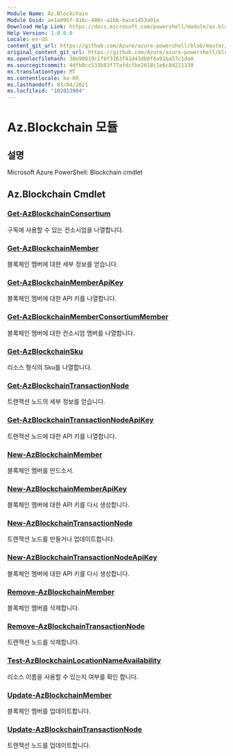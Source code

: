 ```yaml
---
Module Name: Az.Blockchain
Module Guid: ae1a09bf-916c-480c-a1bb-bace1453a91e
Download Help Link: https://docs.microsoft.com/powershell/module/az.blockchain
Help Version: 1.0.0.0
Locale: en-US
content_git_url: https://github.com/Azure/azure-powershell/blob/master/src/Blockchain/help/Az.Blockchain.md
original_content_git_url: https://github.com/Azure/azure-powershell/blob/master/src/Blockchain/help/Az.Blockchain.md
ms.openlocfilehash: 38e90819c1fbf3163f41d43db0f6a91ba57c1da0
ms.sourcegitcommit: 4dfb0cc533b83f77afdcfbe2618c1e6c8d221330
ms.translationtype: MT
ms.contentlocale: ko-KR
ms.lasthandoff: 03/04/2021
ms.locfileid: "102013984"
---
```

# Az.Blockchain 모듈
## 설명
Microsoft Azure PowerShell: Blockchain cmdlet

## Az.Blockchain Cmdlet
### [Get-AzBlockchainConsortium](Get-AzBlockchainConsortium.md)
구독에 사용할 수 있는 컨소시엄을 나열합니다.

### [Get-AzBlockchainMember](Get-AzBlockchainMember.md)
블록체인 멤버에 대한 세부 정보를 얻습니다.

### [Get-AzBlockchainMemberApiKey](Get-AzBlockchainMemberApiKey.md)
블록체인 멤버에 대한 API 키를 나열합니다.

### [Get-AzBlockchainMemberConsortiumMember](Get-AzBlockchainMemberConsortiumMember.md)
블록체인 멤버에 대한 컨소시엄 멤버를 나열합니다.

### [Get-AzBlockchainSku](Get-AzBlockchainSku.md)
리소스 형식의 Sku를 나열합니다.

### [Get-AzBlockchainTransactionNode](Get-AzBlockchainTransactionNode.md)
트랜잭션 노드의 세부 정보를 얻습니다.

### [Get-AzBlockchainTransactionNodeApiKey](Get-AzBlockchainTransactionNodeApiKey.md)
트랜잭션 노드에 대한 API 키를 나열합니다.

### [New-AzBlockchainMember](New-AzBlockchainMember.md)
블록체인 멤버를 만드소서.

### [New-AzBlockchainMemberApiKey](New-AzBlockchainMemberApiKey.md)
블록체인 멤버에 대한 API 키를 다시 생성합니다.

### [New-AzBlockchainTransactionNode](New-AzBlockchainTransactionNode.md)
트랜잭션 노드를 만들거나 업데이트합니다.

### [New-AzBlockchainTransactionNodeApiKey](New-AzBlockchainTransactionNodeApiKey.md)
블록체인 멤버에 대한 API 키를 다시 생성합니다.

### [Remove-AzBlockchainMember](Remove-AzBlockchainMember.md)
블록체인 멤버를 삭제합니다.

### [Remove-AzBlockchainTransactionNode](Remove-AzBlockchainTransactionNode.md)
트랜잭션 노드를 삭제합니다.

### [Test-AzBlockchainLocationNameAvailability](Test-AzBlockchainLocationNameAvailability.md)
리소스 이름을 사용할 수 있는지 여부를 확인 합니다.

### [Update-AzBlockchainMember](Update-AzBlockchainMember.md)
블록체인 멤버를 업데이트합니다.

### [Update-AzBlockchainTransactionNode](Update-AzBlockchainTransactionNode.md)
트랜잭션 노드를 업데이트합니다.

